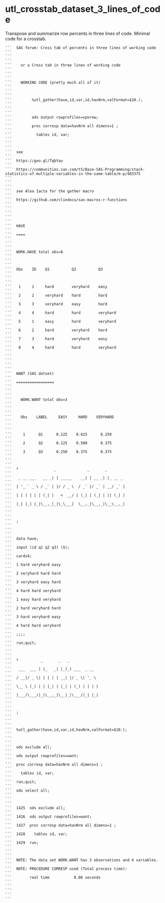 # utl_crosstab_dataset_3_lines_of_code
Transpose and summarize row percents in three lines of code.  Minimal code for a crosstab.

    ```  SAS forum: Cross tab of percents in three lines of working code                                                                                                          ```
    ```                                                                                                                                                               ```
    ```    or a Cross tab in three lines of working code                                                                                                              ```
    ```                                                                                                                                                               ```
    ```    WORKING CODE (pretty much all of it)                                                                                                                       ```
    ```                                                                                                                                                               ```
    ```         %utl_gather(have,id,var,id,havNrm,valFormat=$10.);                                                                                                    ```
    ```                                                                                                                                                               ```
    ```         ods output rowprofiles=xporow;                                                                                                                        ```
    ```         proc corresp data=havNrm all dimens=1 ;                                                                                                               ```
    ```           tables id, var;                                                                                                                                     ```
    ```                                                                                                                                                               ```
    ```  see                                                                                                                                                          ```
    ```  https://goo.gl/TqbYau                                                                                                                                        ```
    ```  https://communities.sas.com/t5/Base-SAS-Programming/stack-statistics-of-multiple-variables-in-the-same-table/m-p/403375                                      ```
    ```                                                                                                                                                               ```
    ```  see Alea Iacta for the gather macro                                                                                                                          ```
    ```  https://github.com/clindocu/sas-macros-r-functions                                                                                                           ```
    ```                                                                                                                                                               ```
    ```                                                                                                                                                               ```
    ```  HAVE                                                                                                                                                         ```
    ```  ====                                                                                                                                                         ```
    ```                                                                                                                                                               ```
    ```  WORK.HAVE total obs=8                                                                                                                                        ```
    ```                                                                                                                                                               ```
    ```  Obs    ID    Q1          Q2          Q3                                                                                                                      ```
    ```                                                                                                                                                               ```
    ```   1     1     hard        veryhard    easy                                                                                                                    ```
    ```   2     2     veryhard    hard        hard                                                                                                                    ```
    ```   3     3     veryhard    easy        hard                                                                                                                    ```
    ```   4     4     hard        hard        veryhard                                                                                                                ```
    ```   5     1     easy        hard        veryhard                                                                                                                ```
    ```   6     2     hard        veryhard    hard                                                                                                                    ```
    ```   7     3     hard        veryhard    easy                                                                                                                    ```
    ```   8     4     hard        hard        veryhard                                                                                                                ```
    ```                                                                                                                                                               ```
    ```                                                                                                                                                               ```
    ```  WANT (SAS datset)                                                                                                                                            ```
    ```  =================                                                                                                                                            ```
    ```                                                                                                                                                               ```
    ```    WORK.WANT total obs=3                                                                                                                                      ```
    ```                                                                                                                                                               ```
    ```    Obs    LABEL     EASY     HARD    VERYHARD                                                                                                                 ```
    ```                                                                                                                                                               ```
    ```     1      Q1      0.125    0.625      0.250                                                                                                                  ```
    ```     2      Q2      0.125    0.500      0.375                                                                                                                  ```
    ```     3      Q3      0.250    0.375      0.375                                                                                                                  ```
    ```                                                                                                                                                               ```
    ```  *                _              _       _                                                                                                                    ```
    ```   _ __ ___   __ _| | _____    __| | __ _| |_ __ _                                                                                                             ```
    ```  | '_ ` _ \ / _` | |/ / _ \  / _` |/ _` | __/ _` |                                                                                                            ```
    ```  | | | | | | (_| |   <  __/ | (_| | (_| | || (_| |                                                                                                            ```
    ```  |_| |_| |_|\__,_|_|\_\___|  \__,_|\__,_|\__\__,_|                                                                                                            ```
    ```                                                                                                                                                               ```
    ```  ;                                                                                                                                                            ```
    ```                                                                                                                                                               ```
    ```  data have;                                                                                                                                                   ```
    ```  input (id q1 q2 q3) ($);                                                                                                                                     ```
    ```  cards4;                                                                                                                                                      ```
    ```  1 hard veryhard easy                                                                                                                                         ```
    ```  2 veryhard hard hard                                                                                                                                         ```
    ```  3 veryhard easy hard                                                                                                                                         ```
    ```  4 hard hard veryhard                                                                                                                                         ```
    ```  1 easy hard veryhard                                                                                                                                         ```
    ```  2 hard veryhard hard                                                                                                                                         ```
    ```  3 hard veryhard easy                                                                                                                                         ```
    ```  4 hard hard veryhard                                                                                                                                         ```
    ```  ;;;;                                                                                                                                                         ```
    ```  run;quit;                                                                                                                                                    ```
    ```                                                                                                                                                               ```
    ```  *          _       _   _                                                                                                                                     ```
    ```   ___  ___ | |_   _| |_(_) ___  _ __                                                                                                                          ```
    ```  / __|/ _ \| | | | | __| |/ _ \| '_ \                                                                                                                         ```
    ```  \__ \ (_) | | |_| | |_| | (_) | | | |                                                                                                                        ```
    ```  |___/\___/|_|\__,_|\__|_|\___/|_| |_|                                                                                                                        ```
    ```                                                                                                                                                               ```
    ```  ;                                                                                                                                                            ```
    ```                                                                                                                                                               ```
    ```  %utl_gather(have,id,var,id,havNrm,valFormat=$10.);                                                                                                           ```
    ```                                                                                                                                                               ```
    ```  ods exclude all;                                                                                                                                             ```
    ```  ods output rowprofiles=want;                                                                                                                                 ```
    ```  proc corresp data=havNrm all dimens=1 ;                                                                                                                      ```
    ```    tables id, var;                                                                                                                                            ```
    ```  run;quit;                                                                                                                                                    ```
    ```  ods select all;                                                                                                                                              ```
    ```                                                                                                                                                               ```
    ```  1425  ods exclude all;                                                                                                                                       ```
    ```  1426  ods output rowprofiles=want;                                                                                                                           ```
    ```  1427  proc corresp data=havNrm all dimens=1 ;                                                                                                                ```
    ```  1428    tables id, var;                                                                                                                                      ```
    ```  1429  run;                                                                                                                                                   ```
    ```                                                                                                                                                               ```
    ```  NOTE: The data set WORK.WANT has 3 observations and 4 variables.                                                                                             ```
    ```  NOTE: PROCEDURE CORRESP used (Total process time):                                                                                                           ```
    ```        real time           0.06 seconds                                                                                                                       ```
    ```                                                                                                                                                               ```
    ```                                                                                                                                                               ```


